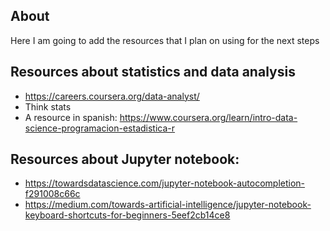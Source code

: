## About
Here I am going to add the resources that I plan on using for the next steps 
## Resources about statistics and data analysis
- https://careers.coursera.org/data-analyst/
- Think stats
- A resource in spanish: https://www.coursera.org/learn/intro-data-science-programacion-estadistica-r
## Resources about Jupyter notebook:
- https://towardsdatascience.com/jupyter-notebook-autocompletion-f291008c66c
- https://medium.com/towards-artificial-intelligence/jupyter-notebook-keyboard-shortcuts-for-beginners-5eef2cb14ce8
